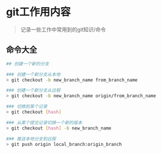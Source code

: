 # git工作用内容

> 记录一些工作中常用到的git知识/命令

## 命令大全

```bash
## 创建一个新的分支

### 创建一个新分支从本地
> git checkout -b new_branch_name from_branch_name

### 创建一个新分支从远程
> git checkout -b new_branch_name origin/from_branch_name

### 切换到某个记录
> git checkout [hash]

### 从某个提交记录切换一个新的版本
> git checkout [hash] -b new_branch_name

### 推送本地分支到远程
> git push origin local_branch:origin_branch
```
